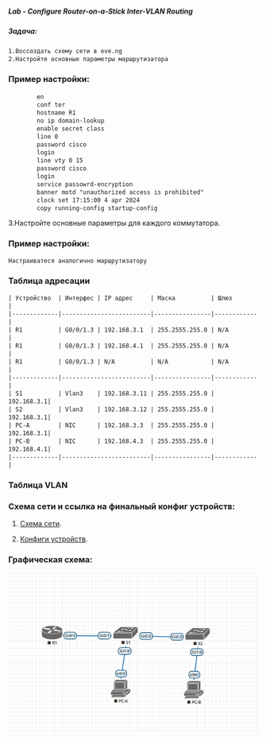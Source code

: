 ##### Lab - Configure Router-on-a-Stick Inter-VLAN Routing 

##### Задача:
    1.Воссоздать схему сети в eve.ng
    2.Настройте основные параметры маршрутизатора
### Пример настройки:
```
        en
        conf ter
        hostname R1
        no ip domain-lookup
        enable secret class
        line 0
        password cisco
        login
        line vty 0 15
        password cisco
        login
        service passowrd-encryption
        banner motd "unauthorized access is prohibited"
        clock set 17:15:00 4 apr 2024
        copy running-config startup-config
```

3.Настройте основные параметры для каждого коммутатора.
### Пример настройки:
    Настраиватеся аналогично маршрутизатору


### Таблица адресации



    | Устройство  | Интерфес | IP адрес     | Маска          | Шлюз       |
    |-------------|-------------------------|----------------|------------|
    | R1          | G0/0/1.3 | 192.168.3.1  | 255.2555.255.0 | N/A        |
    | R1          | G0/0/1.3 | 192.168.4.1  | 255.2555.255.0 | N/A        |
    | R1          | G0/0/1.3 | N/A          | N/A            | N/A        |
    |-------------|-------------------------|----------------|------------|
    | S1          | Vlan3    | 192.168.3.11 | 255.2555.255.0 | 192.168.3.1|
    | S2          | Vlan3    | 192.168.3.12 | 255.2555.255.0 | 192.168.3.1|
    | PC-A        | NIC      | 192.168.3.3  | 255.2555.255.0 | 192.168.3.1|
    | PC-B        | NIC      | 192.168.4.3  | 255.2555.255.0 | 192.168.4.1|
    |-------------|-------------------------|----------------|------------|


### Таблица VLAN


 ### Схема сети и ссылка на финальный конфиг устройств:
   
1. [Схема сети](lab01-vlan.png).   

2. [Конфиги устройств](configs/).


###  Графическая схема:

![](lab01-vlan.png)
